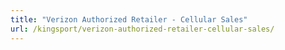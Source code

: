 ```yaml
---
title: "Verizon Authorized Retailer - Cellular Sales"
url: /kingsport/verizon-authorized-retailer-cellular-sales/
---
```

